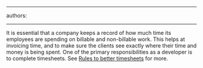 

---
authors:

---




<span class='intro'> It is essential that a company keeps a record of how much time its employees are spending on billable and non-billable work. This helps at invoicing time, and to make sure the clients see exactly where their time and money is being spent. One of the primary responsibilities as a developer is to complete timesheets. See <a href="http&#58;//www.ssw.com.au/ssw/Standards/Rules/RulesToBetterTimesheets.aspx">Rules to better timesheets</a> for more.
 </span>




